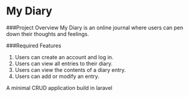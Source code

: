 # My Diary

###Project Overview
My Diary is an online journal where users can pen down their thoughts and feelings.


###Required Features
1. Users can create an account and log in.
2. Users can view all entries to their diary.
3. Users can view the contents of a diary entry.
4. Users can add or modify an entry.


A minimal CRUD application build in laravel
